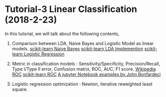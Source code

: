 # Tutorial-3 Linear Classification (2018-2-23)
In this tutorial, we will talk about the following contents,

1. Comparison between LDA, Naive Bayes and Logistic Model as linear models. 
[scikit-learn Naive Bayes](http://scikit-learn.org/stable/modules/naive_bayes.html) 
[scikit-learn LDA Implemention](http://scikit-learn.org/stable/modules/lda_qda.html)
[scikit-learn Logistic Regression](http://scikit-learn.org/stable/modules/linear_model.html)

2. Metric in classification models : Sensitivity/Specificity, Precision/Recall, Type I/Type II error, Confusion matrix, ROC, AUC, F1 score.
[Wikipedia ROC](https://en.wikipedia.org/wiki/Receiver_operating_characteristic)
[scikit-learn ROC](http://scikit-learn.org/stable/auto_examples/model_selection/plot_roc.html)
[A jupyter Notebook examples by John Bonfardeci](https://github.com/jbonfardeci/tamu-analytics)

3. Logistic regression optimization : Newton, iterative reweighted least square.
